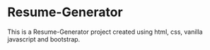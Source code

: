 # Resume-Generator

This is a Resume-Generator project created using html, css, vanilla javascript and bootstrap.
